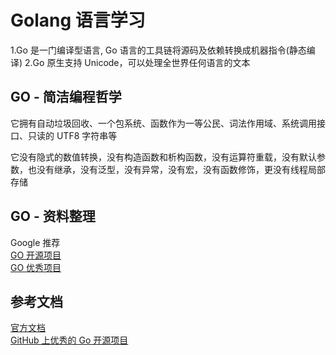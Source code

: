 # Golang 语言学习

1.Go 是一门编译型语言, Go 语言的工具链将源码及依赖转换成机器指令(静态编译)
2.Go 原生支持 Unicode，可以处理全世界任何语言的文本

## GO - 简洁编程哲学

它拥有自动垃圾回收、一个包系统、函数作为一等公民、词法作用域、系统调用接口、只读的 UTF8 字符串等

它没有隐式的数值转换，没有构造函数和析构函数，没有运算符重载，没有默认参数，也没有继承，没有泛型，没有异常，没有宏，没有函数修饰，更没有线程局部存储

## GO - 资料整理

Google 推荐 </br>
[GO 开源项目](https://github.com/golang/go/wiki/Projects)</br>
[GO 优秀项目](https://studygolang.com/articles/7708)

## 参考文档

[官方文档](https://golang.org/doc/) </br>
[GitHub 上优秀的 Go 开源项目](http://www.flysnow.org/2016/12/27/golang-hot-project-in-github.html)
